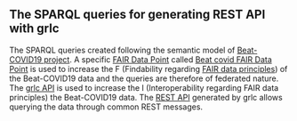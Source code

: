 ## The SPARQL queries for generating REST API with grlc 

The SPARQL queries created following the semantic model of [Beat-COVID19 project](https://github.com/LUMC-BioSemantics/beat-covid). A specific [FAIR Data Point](https://github.com/FAIRDataTeam/FAIRDataPoint-Spec) called [Beat covid FAIR Data Point](http://lumc-beat-covid.fair-dtls.surf-hosted.nl/) is used to increase the F (Findability regarding [FAIR data principles](https://www.go-fair.org/fair-principles/)) of the Beat-COVID19 data and the queries are therefore of federated nature. The [grlc API](https://github.com/CLARIAH/grlc) is used to increase the I (Interoperability regarding FAIR data principles) the Beat-COVID19 data. The [REST API](https://grlc.io/api/LUMC-BioSemantics/beat-covid-grlc-queries/) generated by grlc allows querying the data through common REST messages.
